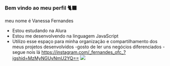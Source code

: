 ### Bem vindo ao meu perfil 🐈‍⬛

meu nome é Vanessa Fernandes

- Estou estudando na Alura
- Estou me desenvolvendo na linguagem JavaScript
- Utilizo esse espaço para minha organização e compartilhamento dos meus projetos desenvolvidos
-gosto de ler uns negócios diferenciados 
-segue nois lá https://instagram.com/_fernandes_ofc_?igshid=MzMyNGUyNmU2YQ==
![](https://media.tenor.com/msa2F_fEUewAAAAC/kenjaku.gif)  

